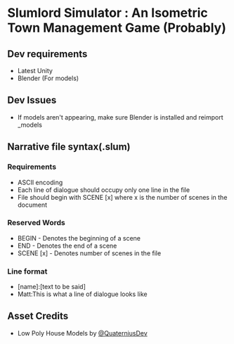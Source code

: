 # Slumlord Simulator : An Isometric Town Management Game (Probably)

## Dev requirements

* Latest Unity
* Blender (For models)

## Dev Issues
* If models aren't appearing, make sure Blender is installed and reimport \_models

## Narrative file syntax(.slum)
### Requirements
* ASCII encoding
* Each line of dialogue should occupy only one line in the file
* File should begin with SCENE [x] where x is the number of scenes in the document
### Reserved Words
* BEGIN     - Denotes the beginning of a scene
* END       - Denotes the end of a scene
* SCENE [x] - Denotes number of scenes in the file
### Line format
* [name]:[text to be said]
* Matt:This is what a line of dialogue looks like  


## Asset Credits
* Low Poly House Models by [@QuaterniusDev](https://twitter.com/quaternius)
